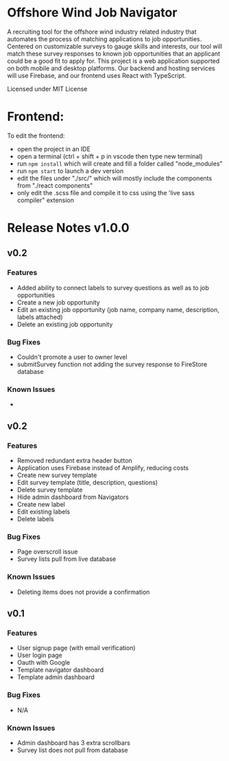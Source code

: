 # Offshore Wind Job Navigator
A recruiting tool for the offshore wind industry related industry that automates the process of matching applications to job opportunities. Centered on customizable surveys to gauge skills and interests, our tool will match these survey responses to known job opportunities that an applicant could be a good fit to apply for.
This project is a web application supported on both mobile and desktop platforms. Our backend and hosting services will use Firebase, and our frontend uses React with TypeScript. 

Licensed under MIT License

# Frontend:
To edit the frontend:
- open the project in an IDE
- open a terminal (ctrl + shift + p in vscode then type new terminal)
- run `npm install` which will create and fill a folder called "node_modules"
- run `npm start` to launch a dev version
- edit the files under "./src/" which will mostly include the components from "./react components"
- only edit the .scss file and compile it to css using the 'live sass compiler" extension

# Release Notes v1.0.0

## v0.2
### Features
- Added ability to connect labels to survey questions as well as to job opportunities 
- Create a new job opportunity
- Edit an existing job opportunity (job name, company name, description, labels attached)
- Delete an existing job opportunity
### Bug Fixes
- Couldn't promote a user to owner level
- submitSurvey function not adding the survey response to FireStore database
### Known Issues
- 

## v0.2
### Features
- Removed redundant extra header button
- Application uses Firebase instead of Amplify, reducing costs
- Create new survey template
- Edit survey template (title, description, questions)
- Delete survey template
- Hide admin dashboard from Navigators
- Create new label
- Edit existing labels
- Delete labels
### Bug Fixes
- Page overscroll issue
- Survey lists pull from live database
### Known Issues
- Deleting items does not provide a confirmation

## v0.1
### Features
- User signup page (with email verification)
- User login page
- Oauth with Google
- Template navigator dashboard
- Template admin dashboard
### Bug Fixes
- N/A
### Known Issues
- Admin dashboard has 3 extra scrollbars
- Survey list does not pull from database
